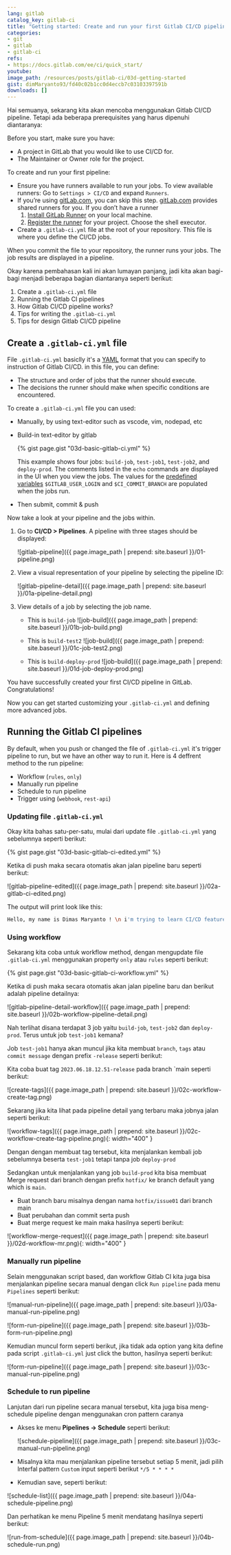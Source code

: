 ```yaml
---
lang: gitlab
catalog_key: gitlab-ci
title: "Getting started: Create and run your first Gitlab CI/CD pipeline"
categories:
- git
- gitlab
- gitlab-ci
refs: 
- https://docs.gitlab.com/ee/ci/quick_start/
youtube: 
image_path: /resources/posts/gitlab-ci/03d-getting-started
gist: dimMaryanto93/fd40c02b1cc0d4eccb7c03103397591b
downloads: []
---
```


Hai semuanya, sekarang kita akan mencoba menggunakan Gitlab CI/CD pipeline. Tetapi ada beberapa prerequisites yang harus dipenuhi diantaranya:

Before you start, make sure you have:

- A project in GitLab that you would like to use CI/CD for.
- The Maintainer or Owner role for the project.

To create and run your first pipeline:

- Ensure you have runners available to run your jobs. To view available runners: Go to `Settings > CI/CD` and expand `Runners`.
- If you’re using [gitLab.com](gitLab.com), you can skip this step. [gitLab.com](gitLab.com) provides shared runners for you. If you don’t have a runner
    1. [Install GitLab Runner](https://docs.gitlab.com/runner/install/) on your local machine.
    2. [Register the runner](https://docs.gitlab.com/runner/register/) for your project. Choose the shell executor.
- Create a `.gitlab-ci.yml` file at the root of your repository. This file is where you define the CI/CD jobs.

When you commit the file to your repository, the runner runs your jobs. The job results are displayed in a pipeline.

Okay karena pembahasan kali ini akan lumayan panjang, jadi kita akan bagi-bagi menjadi beberapa bagian diantaranya seperti berikut:

1. Create a `.gitlab-ci.yml` file
2. Running the Gitlab CI pipelines
3. How Gitlab CI/CD pipeline works?
4. Tips for writing the `.gitlab-ci.yml`
5. Tips for design Gitlab CI/CD pipeline

<!--more-->

## Create a `.gitlab-ci.yml` file

File `.gitlab-ci.yml` basiclly it's a [YAML](https://en.wikipedia.org/wiki/YAML) format that you can specify to instruction of Gitlab CI/CD. in this file, you can define:

- The structure and order of jobs that the runner should execute.
- The decisions the runner should make when specific conditions are encountered.

To create a `.gitlab-ci.yml` file you can used:

- Manually, by using text-editor such as vscode, vim, nodepad, etc
- Build-in text-editor by gitlab

    {% gist page.gist "03d-basic-gitlab-ci.yml" %}

    This example shows four jobs: `build-job`, `test-job1`, `test-job2`, and `deploy-prod`. The comments listed in the `echo` commands are displayed in the UI when you view the jobs. The values for the [predefined variables](https://docs.gitlab.com/ee/ci/variables/predefined_variables.html) `$GITLAB_USER_LOGIN` and `$CI_COMMIT_BRANCH` are populated when the jobs run.

- Then submit, commit & push

Now take a look at your pipeline and the jobs within.

1. Go to **CI/CD > Pipelines**. A pipeline with three stages should be displayed:

    ![gitlab-pipeline]({{ page.image_path | prepend: site.baseurl }}/01-pipeline.png)

2. View a visual representation of your pipeline by selecting the pipeline ID:

    ![gitlab-pipeline-detail]({{ page.image_path | prepend: site.baseurl }}/01a-pipeline-detail.png)

3. View details of a job by selecting the job name.

    - This is `build-job`
        ![job-build]({{ page.image_path | prepend: site.baseurl }}/01b-job-build.png)

    - This is `build-test2`
        ![job-build]({{ page.image_path | prepend: site.baseurl }}/01c-job-test2.png)

    - This is `build-deploy-prod`
        ![job-build]({{ page.image_path | prepend: site.baseurl }}/01d-job-deploy-prod.png)

You have successfully created your first CI/CD pipeline in GitLab. Congratulations!

Now you can get started customizing your `.gitlab-ci.yml` and defining more advanced jobs.

## Running the Gitlab CI pipelines

By default, when you push or changed the file of `.gitlab-ci.yml` it's trigger pipeline to run, but we have an other way to run it. Here is 4 deffrent method to the run pipeline:

- Workflow (`rules`, `only`)
- Manually run pipeline
- Schedule to run pipeline
- Trigger using (`webhook`, `rest-api`)

### Updating file `.gitlab-ci.yml`

Okay kita bahas satu-per-satu, mulai dari update file `.gitlab-ci.yml` yang sebelumnya seperti berikut:

{% gist page.gist "03d-basic-gitlab-ci-edited.yml" %}

Ketika di push maka secara otomatis akan jalan pipeline baru seperti berikut:

![gitlab-pipeline-edited]({{ page.image_path | prepend: site.baseurl }}/02a-gitlab-ci-edited.png)

The output will print look like this:

```bash
Hello, my name is Dimas Maryanto ! \n i'm trying to learn CI/CD feature with Gitlab CI
```

### Using workflow

Sekarang kita coba untuk workflow method, dengan mengupdate file `.gitlab-ci.yml` menggunakan property `only` atau `rules` seperti berikut:

{% gist page.gist "03d-basic-gitlab-ci-workflow.yml" %}

Ketika di push maka secara otomatis akan jalan pipeline baru dan berikut adalah pipeline detailnya:

![gitlab-pipeline-detail-workflow]({{ page.image_path | prepend: site.baseurl }}/02b-workflow-pipeline-detail.png)

Nah terlihat disana terdapat 3 job yaitu `build-job`, `test-job2` dan `deploy-prod`. Terus untuk job `test-job1` kemana?

Job `test-job1` hanya akan muncul jika kita membuat `branch`, `tags` atau `commit message` dengan prefix `-release` seperti berikut:

Kita coba buat tag `2023.06.18.12.51-release` pada branch `main seperti berikut:

![create-tags]({{ page.image_path | prepend: site.baseurl }}/02c-workflow-create-tag.png)

Sekarang jika kita lihat pada pipeline detail yang terbaru maka jobnya jalan seperti berikut:

![workflow-tags]({{ page.image_path | prepend: site.baseurl }}/02c-workflow-create-tag-pipeline.png){: width="400" }

Dengan dengan membuat tag tersebut, kita menjalankan kembali job sebelumnya beserta `test-job1` tetapi tanpa job `deploy-prod`

Sedangkan untuk menjalankan yang job `build-prod` kita bisa membuat Merge request dari branch dengan prefix `hotfix/` ke branch default yang which is `main`.

- Buat branch baru misalnya dengan nama `hotfix/issue01` dari branch main
- Buat perubahan dan commit serta push
- Buat merge request ke main maka hasilnya seperti berikut:

![workflow-merge-request]({{ page.image_path | prepend: site.baseurl }}/02d-workflow-mr.png){: width="400" }

### Manually run pipeline

Selain menggunakan script based, dan workflow Gitlab CI kita juga bisa menjalankan pipeline secara manual dengan click `Run pipeline` pada menu `Pipelines` seperti berikut:

![manual-run-pipeline]({{ page.image_path | prepend: site.baseurl }}/03a-manual-run-pipeline.png)

![form-run-pipeline]({{ page.image_path | prepend: site.baseurl }}/03b-form-run-pipeline.png)

Kemudian muncul form seperti berikut, jika tidak ada option yang kita define pada script `.gitlab-ci.yml` just click the button, hasilnya seperti berikut:

![form-run-pipeline]({{ page.image_path | prepend: site.baseurl }}/03c-manual-run-pipeline.png)

### Schedule to run pipeline

Lanjutan dari run pipeline secara manual tersebut, kita juga bisa meng-schedule pipeline dengan menggunakan cron pattern caranya 

- Akses ke menu **Pipelines -> Schedule** seperti berikut:

    ![schedule-pipeline]({{ page.image_path | prepend: site.baseurl }}/03c-manual-run-pipeline.png)

- Misalnya kita mau menjalankan pipeline tersebut setiap 5 menit, jadi pilih Interfal pattern `Custom` input seperti berikut `*/5 * * * *`

- Kemudian save, seperti berikut:

![schedule-list]({{ page.image_path | prepend: site.baseurl }}/04a-schedule-pipeline.png)

Dan perhatikan ke menu Pipeline 5 menit mendatang hasilnya seperti berikut:

![run-from-schedule]({{ page.image_path | prepend: site.baseurl }}/04b-schedule-run.png)
